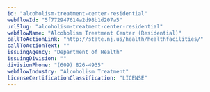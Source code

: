 ```yaml
---
id: "alcoholism-treatment-center-residential"
webflowId: "5f772947614a2d98b1d207a5"
urlSlug: "alcoholism-treatment-center-residential"
webflowName: "Alcoholism Treatment Center (Residential)"
callToActionLink: "http://state.nj.us/health/healthfacilities/"
callToActionText: ""
issuingAgency: "Department of Health"
issuingDivision: ""
divisionPhone: "(609) 826-4935"
webflowIndustry: "Alcoholism Treatment"
licenseCertificationClassification: "LICENSE"
---
```

